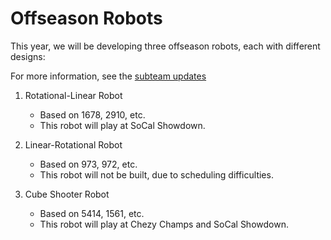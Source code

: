 # Offseason Robots

This year, we will be developing three offseason robots, each with different designs:

For more information, see the [subteam updates](./subteams.rst)

1. Rotational-Linear Robot
    - Based on 1678, 2910, etc.
    - This robot will play at SoCal Showdown.

2. Linear-Rotational Robot
    - Based on 973, 972, etc.
    - This robot will not be built, due to scheduling difficulties.

3. Cube Shooter Robot
    - Based on 5414, 1561, etc.
    - This robot will play at Chezy Champs and SoCal Showdown.

